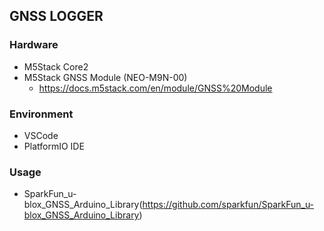 ## GNSS LOGGER

### Hardware
* M5Stack Core2
* M5Stack GNSS Module (NEO-M9N-00)
  * https://docs.m5stack.com/en/module/GNSS%20Module

### Environment
* VSCode
* PlatformIO IDE

### Usage
* SparkFun_u-blox_GNSS_Arduino_Library(https://github.com/sparkfun/SparkFun_u-blox_GNSS_Arduino_Library)
